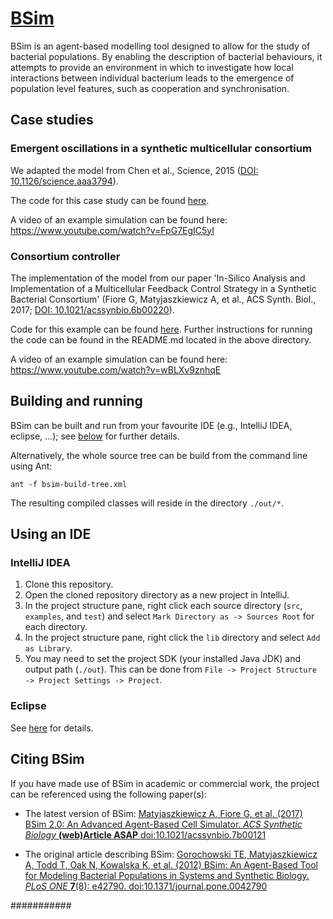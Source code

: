 # [BSim](https://cellsimulationlabs.github.io/tools/bsim/)

BSim is an agent-based modelling tool designed to allow for the study of bacterial populations. 
By enabling the description of bacterial behaviours, it attempts to provide an environment in which to investigate how local interactions between individual bacterium leads to the emergence of population level features, such as cooperation and synchronisation.

## Case studies

### Emergent oscillations in a synthetic multicellular consortium

We adapted the model from Chen et al., Science, 2015 
([DOI: 10.1126/science.aaa3794](http://science.sciencemag.org/content/349/6251/986.long)).

The code for this case study can be found 
[here](https://github.com/bsim-bristol/bsim/tree/master/examples/BSimChenOscillator).

A video of an example simulation can be found here:
https://www.youtube.com/watch?v=FpG7EgIC5yI


### Consortium controller

The implementation of the model from our paper 'In-Silico Analysis and Implementation of a Multicellular Feedback Control Strategy in a Synthetic Bacterial Consortium' (Fiore G, Matyjaszkiewicz A, et al., ACS Synth. Biol., 2017;
[DOI: 10.1021/acssynbio.6b00220](http://pubs.acs.org/doi/abs/10.1021/acssynbio.6b00220)).

Code for this example can be found 
[here](https://github.com/bsim-bristol/bsim/tree/master/examples/BSimConsortiumController).
Further instructions for running the code can be found in the README.md located in the above directory.

A video of an example simulation can be found here:
https://www.youtube.com/watch?v=wBLXv9znhqE

## Building and running

BSim can be built and run from your favourite IDE (e.g., IntelliJ IDEA, eclipse, ...); 
see [below](#using-an-ide) for further details.

Alternatively, the whole source tree can be build from the command line using Ant:

`ant -f bsim-build-tree.xml`

The resulting compiled classes will reside in the directory `./out/*`.

## Using an IDE

### IntelliJ IDEA

1. Clone this repository.
2. Open the cloned repository directory as a new project in IntelliJ.
3. In the project structure pane, right click each source directory (`src`, `examples`, and `test`) and select `Mark Directory as -> Sources Root` for each directory.
4. In the project structure pane, right click the `lib` directory and select `Add as Library`.
5. You may need to set the project SDK (your installed Java JDK) and output path (`./out`). 
This can be done from `File -> Project Structure -> Project Settings -> Project`.

### Eclipse

See [here](docs/eclipse) for details.

## Citing BSim

If you have made use of BSim in academic or commercial work, the project can be referenced using the following paper(s):

- The latest version of BSim:
[Matyjaszkiewicz A, Fiore G, et al. (2017) BSim 2.0: An Advanced Agent-Based Cell Simulator. *ACS Synthetic Biology* **(web)Article ASAP** doi:10.1021/acssynbio.7b00121](http://pubs.acs.org/doi/abs/10.1021/acssynbio.7b00121)

- The original article describing BSim:
[Gorochowski TE, Matyjaszkiewicz A, Todd T, Oak N, Kowalska K, et al. (2012) BSim: An Agent-Based Tool for Modeling Bacterial Populations in Systems and Synthetic Biology. *PLoS ONE* **7**(8): e42790. doi:10.1371/journal.pone.0042790](http://dx.plos.org/10.1371/journal.pone.0042790)

###########

